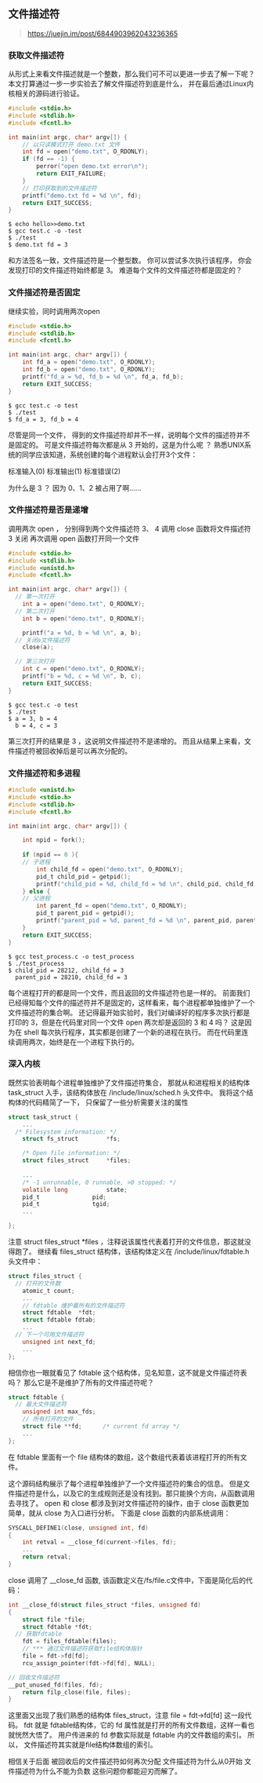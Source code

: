 ## 文件描述符 

> https://juejin.im/post/6844903962043236365

### 获取文件描述符

从形式上来看文件描述就是一个整数，那么我们可不可以更进一步去了解一下呢？
本文打算通过一步一步实验去了解文件描述符到底是什么， 并在最后通过Linux内核相关的源码进行验证。

```c
#include <stdio.h>
#include <stdlib.h>
#include <fcntl.h>

int main(int argc, char* argv[]) {
	// 以只读模式打开 demo.txt 文件
	int fd = open("demo.txt", O_RDONLY);
	if (fd == -1) {
		perror("open demo.txt error\n");
		return EXIT_FAILURE;
	}
	// 打印获取到的文件描述符
	printf("demo.txt fd = %d \n", fd);
	return EXIT_SUCCESS;
}
```

```shell
$ echo hello>>demo.txt
$ gcc test.c -o -test
$ ./test
$ demo.txt fd = 3
```

和方法签名一致，文件描述符是一个整型数。
你可以尝试多次执行该程序， 你会发现打印的文件描述符始终都是 3。
难道每个文件的文件描述符都是固定的？

### 文件描述符是否固定

继续实验，同时调用两次open

```c
#include <stdio.h>
#include <stdlib.h>
#include <fcntl.h>

int main(int argc, char* argv[]) {
	int fd_a = open("demo.txt", O_RDONLY);
	int fd_b = open("demo.txt", O_RDONLY);
	printf("fd_a = %d, fd_b = %d \n", fd_a, fd_b);
	return EXIT_SUCCESS;
}
```

```shell
$ gcc test.c -o test
$ ./test
$ fd_a = 3, fd_b = 4
```

尽管是同一个文件， 得到的文件描述符却并不一样，说明每个文件的描述符并不是固定的。
可是文件描述符每次都是从 3 开始的，这是为什么呢 ？
熟悉UNIX系统的同学应该知道，系统创建的每个进程默认会打开3个文件：

标准输入(0)
标准输出(1)
标准错误(2)

为什么是 3 ？ 因为 0、1、2 被占用了啊......

### 文件描述符是否是递增

调用两次 open ， 分别得到两个文件描述符 3、 4
调用 close 函数将文件描述符 3 关闭
再次调用 open 函数打开同一个文件

```c
#include <stdio.h>
#include <stdlib.h>
#include <unistd.h>
#include <fcntl.h>

int main(int argc, char* argv[]) {
  // 第一次打开
	int a = open("demo.txt", O_RDONLY);
  // 第二次打开
	int b = open("demo.txt", O_RDONLY);

	printf("a = %d, b = %d \n", a, b);
  // 关闭a文件描述符
	close(a);

  // 第三次打开
	int c = open("demo.txt", O_RDONLY);
	printf("b = %d, c = %d \n", b, c);
	return EXIT_SUCCESS;
}
```

```shell
$ gcc test.c -o test
$ ./test
$ a = 3, b = 4
  b = 4, c = 3
```

第三次打开的结果是 3 ，这说明文件描述符不是递增的。
而且从结果上来看，文件描述符被回收掉后是可以再次分配的。

### 文件描述符和多进程

```c
#include <unistd.h>
#include <stdio.h>
#include <stdlib.h>
#include <fcntl.h>

int main(int argc, char* argv[]) {

	int npid = fork();
	
	if (npid == 0 ){
	// 子进程
		int child_fd = open("demo.txt", O_RDONLY);
		pid_t child_pid = getpid();
		printf("child_pid = %d, child_fd = %d \n", child_pid, child_fd);
	} else {
	// 父进程
		int parent_fd = open("demo.txt", O_RDONLY);
		pid_t parent_pid = getpid();
		printf("parent_pid = %d, parent_fd = %d \n", parent_pid, parent_fd);
	}
	return EXIT_SUCCESS;
}
```

```shell
$ gcc test_process.c -o test_process
$ ./test_process
$ child_pid = 28212, child_fd = 3
  parent_pid = 28210, child_fd = 3
```

每个进程打开的都是同一个文件，而且返回的文件描述符也是一样的。
前面我们已经得知每个文件的描述符并不是固定的，这样看来，每个进程都单独维护了一个文件描述符的集合啊。
还记得最开始实验时，我们对编译好的程序多次执行都是打印的 3，但是在代码里对同一个文件 open 两次却是返回的 3 和 4 吗？
这是因为在 shell 每次执行程序，其实都是创建了一个新的进程在执行。
而在代码里连续调用两次，始终是在一个进程下执行的。

### 深入内核

既然实验表明每个进程单独维护了文件描述符集合， 那就从和进程相关的结构体 task_struct 入手，该结构体放在 /include/linux/sched.h 头文件中。
我将这个结构体的代码精简了一下， 只保留了一些分析需要关注的属性

```c
struct task_struct {
    ...
  /* Filesystem information: */
	struct fs_struct		*fs;

	/* Open file information: */
	struct files_struct		*files;
	
	...
	/* -1 unrunnable, 0 runnable, >0 stopped: */
	volatile long			state;
	pid_t				pid;
	pid_t				tgid;
	...

};
```

注意 struct files_struct *files ，注释说该属性代表着打开的文件信息，那这就没得跑了。
继续看 files_struct 结构体，该结构体定义在 /include/linux/fdtable.h 头文件中：

```c
struct files_struct {
  // 打开的文件数
	atomic_t count;
	...
	// fdtable 维护着所有的文件描述符
	struct fdtable  *fdt;
	struct fdtable fdtab;
    ...
  // 下一个可用文件描述符
	unsigned int next_fd;
	...
};
```

相信你也一眼就看见了 fdtable 这个结构体，见名知意，这不就是文件描述符表吗？ 那么它是不是维护了所有的文件描述符呢？

```c
struct fdtable {
  // 最大文件描述符
	unsigned int max_fds;
	// 所有打开的文件
	struct file **fd;      /* current fd array */
	...
};
```

在 fdtable 里面有一个 file 结构体的数组，这个数组代表着该进程打开的所有文件。

这个源码结构展示了每个进程单独维护了一个文件描述符的集合的信息。
但是文件描述符是什么，以及它的生成规则还是没有找到。那只能换个方向，从函数调用去寻找了。
open 和 close  都涉及到对文件描述符的操作，由于 close 函数更加简单，就从 close 为入口进行分析。
下面是 close 函数的内部系统调用：

```c
SYSCALL_DEFINE1(close, unsigned int, fd)
{
	int retval = __close_fd(current->files, fd);
	...
	return retval;
}
```

close 调用了 __close_fd 函数, 该函数定义在/fs/file.c文件中，下面是简化后的代码：

```c
int __close_fd(struct files_struct *files, unsigned fd)
{
	struct file *file;
	struct fdtable *fdt;
  // 获取fdtable
	fdt = files_fdtable(files);
	// *** 通过文件描述符获取file结构体指针
	file = fdt->fd[fd];
	rcu_assign_pointer(fdt->fd[fd], NULL);

// 回收文件描述符
__put_unused_fd(files, fd);
	return filp_close(file, files);
}
```

这里面又出现了我们熟悉的结构体 files_struct，注意 file = fdt->fd[fd] 这一段代码。
fdt 就是 fdtable结构体，它的 fd 属性就是打开的所有文件数组，这样一看也就恍然大悟了。
用户传进来的 fd 参数实际就是 fdtable 内的文件数组的索引。
所以， 文件描述符其实就是file结构体数组的索引。

相信关于后面
被回收后的文件描述符如何再次分配
文件描述符为什么从0开始
文件描述符为什么不能为负数
这些问题你都能迎刃而解了。
